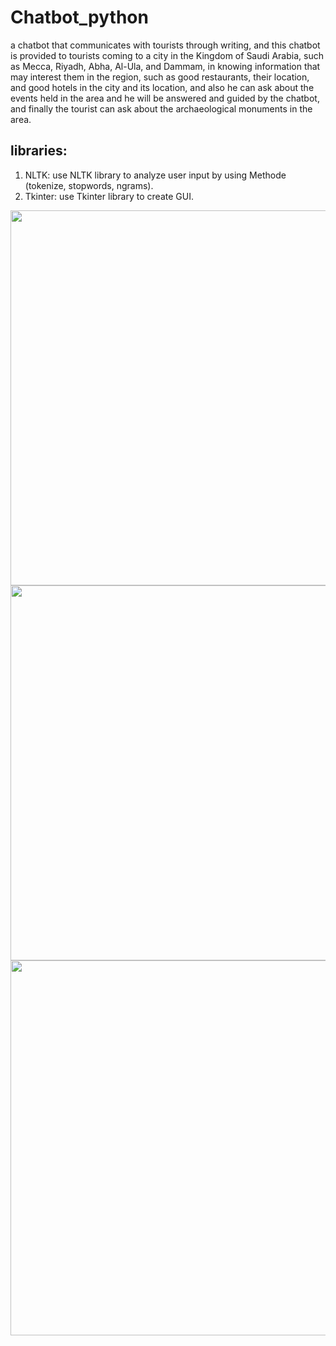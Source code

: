 # Chatbot_python
<p>a chatbot that communicates with tourists through writing, and this chatbot is provided to tourists coming to a city in the Kingdom of Saudi Arabia, such as Mecca, Riyadh, Abha, Al-Ula, and Dammam, in knowing information that may interest them in the region, such as good restaurants, their location, and good hotels in the city and its location, and also he can ask about the events held in the area and he will be answered and guided by the chatbot, and finally the tourist can ask about the archaeological monuments in the area.</p>
<h2>libraries:</h2>
<ol>
  <li>NLTK: use NLTK library to analyze user input by using Methode (tokenize, stopwords, ngrams).</li>
  <li>Tkinter: use Tkinter library to create GUI.</li>
</ol>

<img src= "https://github.com/GhaidaAlharth/Chatbot_python/assets/107882994/a191e343-de19-4b0d-b8cb-c26120c1e4d1" width="600">
<img src= "https://github.com/GhaidaAlharth/Chatbot_python/assets/107882994/37f4755d-01e8-4bf7-868f-017c61448932" width="600">
<img src= "https://github.com/GhaidaAlharth/Chatbot_python/assets/107882994/78fbdf77-991f-496f-9922-de3472d1a1d2" width="600">
